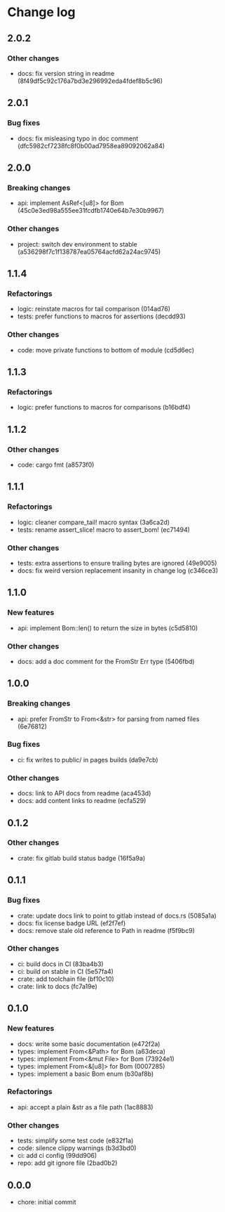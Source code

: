 # Change log

## 2.0.2

### Other changes

* docs: fix version string in readme (8f49df5c92c176a7bd3e296992eda4fdef8b5c96)

## 2.0.1

### Bug fixes

* docs: fix misleasing typo in doc comment (dfc5982cf7238fc8f0b00ad7958ea89092062a84)

## 2.0.0

### Breaking changes

* api: implement AsRef<[u8]> for Bom (45c0e3ed98a555ee31fcdfb1740e64b7e30b9967)

### Other changes

* project: switch dev environment to stable (a536298f7c1f138787ea05764acfd62a24ac9745)

## 1.1.4

### Refactorings

* logic: reinstate macros for tail comparison (014ad76)
* tests: prefer functions to macros for assertions (decdd93)

### Other changes

* code: move private functions to bottom of module (cd5d6ec)

## 1.1.3

### Refactorings

* logic: prefer functions to macros for comparisons (b16bdf4)

## 1.1.2

### Other changes

* code: cargo fmt (a8573f0)

## 1.1.1

### Refactorings

* logic: cleaner compare_tail! macro syntax (3a6ca2d)
* tests: rename assert_slice! macro to assert_bom! (ec71494)

### Other changes

* tests: extra assertions to ensure trailing bytes are ignored (49e9005)
* docs: fix weird version replacement insanity in change log (c346ce3)

## 1.1.0

### New features

* api: implement Bom::len() to return the size in bytes (c5d5810)

### Other changes

* docs: add a doc comment for the FromStr Err type (5406fbd)

## 1.0.0

### Breaking changes

* api: prefer FromStr to From<&str> for parsing from named files (6e76812)

### Bug fixes

* ci: fix writes to public/ in pages builds (da9e7cb)

### Other changes

* docs: link to API docs from readme (aca453d)
* docs: add content links to readme (ecfa529)

## 0.1.2

### Other changes

* crate: fix gitlab build status badge (16f5a9a)

## 0.1.1

### Bug fixes

* crate: update docs link to point to gitlab instead of docs.rs (5085a1a)
* docs: fix license badge URL (ef2f7ef)
* docs: remove stale old reference to Path in readme (f5f9bc9)

### Other changes

* ci: build docs in CI (83ba4b3)
* ci: build on stable in CI (5e57fa4)
* crate: add toolchain file (bf10c10)
* crate: link to docs (fc7a19e)

## 0.1.0

### New features

* docs: write some basic documentation (e472f2a)
* types: implement From<&Path> for Bom (a63deca)
* types: implement From<&mut File> for Bom (73924e1)
* types: implement From<&[u8]> for Bom (0007285)
* types: implement a basic Bom enum (b30af8b)

### Refactorings

* api: accept a plain &str as a file path (1ac8883)

### Other changes

* tests: simplify some test code (e832f1a)
* code: silence clippy warnings (b3d3bd0)
* ci: add ci config (99dd906)
* repo: add git ignore file (2bad0b2)

## 0.0.0

* chore: initial commit

